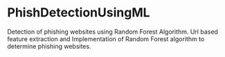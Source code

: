 # PhishDetectionUsingML
Detection of phishing websites using Random Forest Algorithm.
Url based feature extraction and Implementation of Random Forest algorithm to determine phishing websites.
